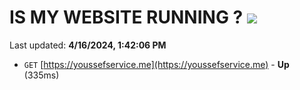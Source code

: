 # IS MY WEBSITE RUNNING ? [![](https://img.shields.io/static/v1?label=Sponsor&message=%E2%9D%A4&logo=GitHub&color=%23fe8e86)](https://github.com/sponsors/<username>)

Last updated: **4/16/2024, 1:42:06 PM**

- `GET` [https://youssefservice.me](https://youssefservice.me) - **Up** (335ms)
